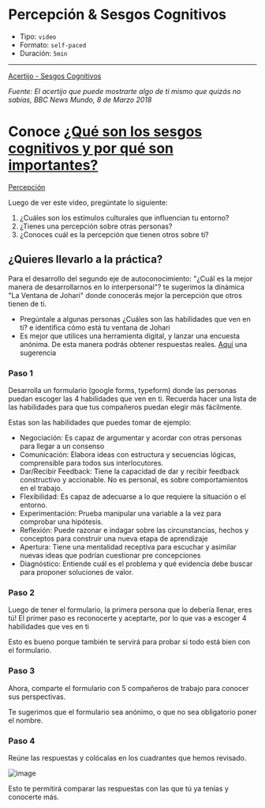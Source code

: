 # Percepción & Sesgos Cognitivos

* Tipo: `video`
* Formato: `self-paced`
* Duración: `5min`

***
[Acertijo - Sesgos Cognitivos](https://youtu.be/AYRg2DPj-FM)

*Fuente: El acertijo que puede mostrarte algo de ti mismo que quizás no sabías, BBC News Mundo, 8 de Marzo 2018*

# Conoce [¿Qué son los sesgos cognitivos y por qué son importantes?](https://www.brainvestigations.com/neurociencia/sesgo-cognitivo-negocios/)

[Percepción](https://vimeo.com/368066649)

Luego de ver este video, pregúntate lo siguiente:

1. ¿Cuáles son los estímulos culturales que influencian tu entorno?
2. ¿Tienes una percepción sobre otras personas?
3. ¿Conoces cuál es la percepción que tienen otros sobre ti?

## ¿Quieres llevarlo a la práctica?

Para el desarrollo del segundo eje de autoconocimiento: "¿Cuál es la mejor manera
de desarrollarnos en lo interpersonal"? te sugerimos la dinámica "La Ventana de
Johari" donde conocerás mejor la percepción que otros tienen de ti.

- Pregúntale a algunas personas ¿Cuáles son las habilidades que ven en ti? e identifica cómo está tu ventana de Johari
- Es mejor que utilices una herramienta digital, y lanzar una encuesta anónima.
De esta manera podrás obtener respuestas reales. [Aquí](https://www.google.com/forms/about/) una sugerencia

### Paso 1
Desarrolla un formulario (google forms, typeform) donde las personas puedan escoger las 4 habilidades que ven en ti. Recuerda hacer una lista de las habilidades para que tus compañeros puedan elegir más fácilmente.

Estas son las habilidades que puedes tomar de ejemplo:
- Negociación: Es capaz de argumentar y acordar con otras personas para llegar a un consenso
- Comunicación: Elabora ideas con estructura y secuencias lógicas, comprensible para todos sus interlocutores.
- Dar/Recibir Feedback: Tiene la capacidad de dar y recibir feedback constructivo y accionable. No es personal, es sobre comportamientos en el trabajo.
- Flexibilidad: Es capaz de adecuarse a lo que requiere la situación o el entorno.
- Experimentación: Prueba manipular una variable a la vez para comprobar una hipótesis.
- Reflexión: Puede razonar e indagar sobre las circunstancias, hechos y conceptos para construir una nueva etapa de aprendizaje
- Apertura: Tiene una mentalidad receptiva para escuchar y asimilar nuevas ideas que podrían cuestionar pre concepciones
- Diagnóstico: Entiende cuál es el problema y qué evidencia debe buscar para proponer soluciones de valor.

### Paso 2
Luego de tener el formulario, la primera persona que lo debería llenar, eres tú!
El primer paso es reconocerte y aceptarte, por lo que vas a escoger 4 habilidades que ves en ti

Esto es bueno porque también te servirá para probar si todo está bien con el formulario.

### Paso 3
Ahora, comparte el formulario con 5 compañeros de trabajo para conocer sus
perspectivas.

Te sugerimos que el formulario sea anónimo, o que no sea obligatorio poner el nombre.

### Paso 4
Reúne las respuestas y colócalas en los cuadrantes que hemos revisado.

![image](https://user-images.githubusercontent.com/42012372/78719358-6c6cbc80-78e9-11ea-96d4-17111552968c.png)

Esto te permitirá comparar las respuestas con las que tú ya tenías y conocerte más.
